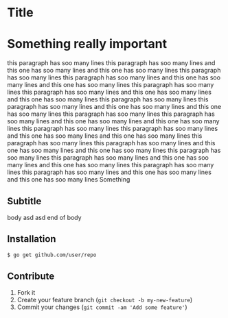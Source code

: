 # Title

# Something really important

this paragraph has soo many lines
this paragraph has soo many lines
and this one has soo many lines
and this one has soo many lines
this paragraph has soo many lines
this paragraph has soo many lines
and this one has soo many lines
and this one has soo many lines
this paragraph has soo many lines
this paragraph has soo many lines
and this one has soo many lines
and this one has soo many lines
this paragraph has soo many lines
this paragraph has soo many lines
and this one has soo many lines
and this one has soo many lines
this paragraph has soo many lines
this paragraph has soo many lines
and this one has soo many lines
and this one has soo many lines
this paragraph has soo many lines
this paragraph has soo many lines
and this one has soo many lines
and this one has soo many lines
this paragraph has soo many lines
this paragraph has soo many lines
and this one has soo many lines
and this one has soo many lines
this paragraph has soo many lines
this paragraph has soo many lines
and this one has soo many lines
and this one has soo many lines
this paragraph has soo many lines
this paragraph has soo many lines
and this one has soo many lines
and this one has soo many lines
Something

## Subtitle

body
asd
asd
end of body

## Installation

```bash
$ go get github.com/user/repo
```

## Contribute

1. Fork it
2. Create your feature branch (`git checkout -b my-new-feature`)
3. Commit your changes (`git commit -am 'Add some feature'`)
